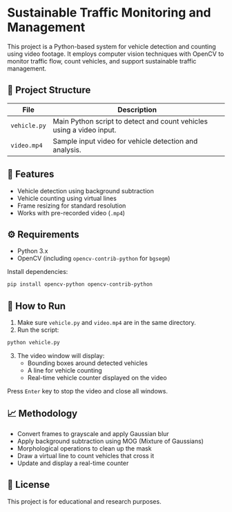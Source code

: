 # Sustainable Traffic Monitoring and Management

This project is a Python-based system for vehicle detection and counting using video footage. It employs computer vision techniques with OpenCV to monitor traffic flow, count vehicles, and support sustainable traffic management.

## 📁 Project Structure

| File        | Description |
|-------------|-------------|
| `vehicle.py` | Main Python script to detect and count vehicles using a video input. |
| `video.mp4` | Sample input video for vehicle detection and analysis. |

## 🧠 Features

- Vehicle detection using background subtraction
- Vehicle counting using virtual lines
- Frame resizing for standard resolution
- Works with pre-recorded video (`.mp4`)

## ⚙️ Requirements

- Python 3.x
- OpenCV (including `opencv-contrib-python` for `bgsegm`)

Install dependencies:

```bash
pip install opencv-python opencv-contrib-python
```

## 🚀 How to Run

1. Make sure `vehicle.py` and `video.mp4` are in the same directory.
2. Run the script:

```bash
python vehicle.py
```

3. The video window will display:
   - Bounding boxes around detected vehicles
   - A line for vehicle counting
   - Real-time vehicle counter displayed on the video

Press `Enter` key to stop the video and close all windows.

## 📈 Methodology

- Convert frames to grayscale and apply Gaussian blur
- Apply background subtraction using MOG (Mixture of Gaussians)
- Morphological operations to clean up the mask
- Draw a virtual line to count vehicles that cross it
- Update and display a real-time counter

## 📄 License

This project is for educational and research purposes.
#
